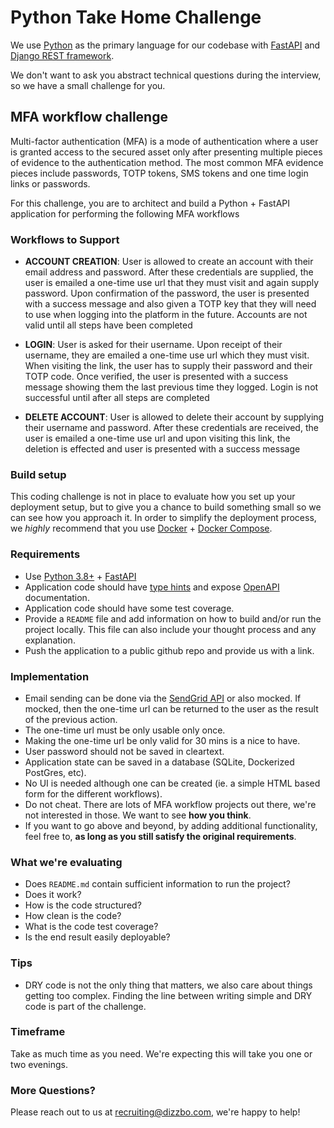 # Python Take Home Challenge

We use [Python](https://www.python.org/) as the primary language for our codebase with [FastAPI](https://fastapi.tiangolo.com/) and [Django REST framework](https://www.django-rest-framework.org/).

We don't want to ask you abstract technical questions during the interview, so we have a small challenge for you.

## MFA workflow challenge

Multi-factor authentication (MFA) is a mode of authentication where a user is granted access to the secured asset only after presenting multiple pieces of evidence to the authentication method. The most common MFA evidence pieces include passwords, TOTP tokens, SMS tokens and one time login links or passwords.

For this challenge, you are to architect and build a Python + FastAPI application for performing the following MFA workflows

### Workflows to Support

* **ACCOUNT CREATION**: User is allowed to create an account with their email address and password. After these credentials are supplied, the user is emailed a one-time use url that they must visit and again supply password. Upon confirmation of the password, the user is presented with a success message and also given a TOTP key that they will need to use when logging into the platform in the future. Accounts are not valid until all steps have been completed

* **LOGIN**: User is asked for their username. Upon receipt of their username, they are emailed a one-time use url which they must visit. When visiting the link, the user has to supply their password and their TOTP code. Once verified, the user is presented with a success message showing them the last previous time they logged. Login is not successful until after all steps are completed

* **DELETE ACCOUNT**: User is allowed to delete their account by supplying their username and password. After these credentials are received, the user is emailed a one-time use url and upon visiting this link, the deletion is effected and user is presented with a success message


### Build setup
This coding challenge is not in place to evaluate how you set up your deployment setup, but to give you a chance to build something small so we can see how you approach it.
In order to simplify the deployment process, we *highly* recommend that you use [Docker](https://www.docker.com) + [Docker Compose](https://docs.docker.com/compose/).


### Requirements
- Use [Python 3.8+](https://www.python.org/) + [FastAPI](https://fastapi.tiangolo.com/)
- Application code should have [type hints](https://docs.python.org/3/library/typing.html) and expose [OpenAPI](https://www.openapis.org/) documentation.
- Application code should have some test coverage.
- Provide a `README` file and add information on how to build and/or run the project locally. This file can also include your thought process and any explanation.
- Push the application to a public github repo and provide us with a link.

### Implementation
- Email sending can be done via the [SendGrid API](https://sendgrid.com/) or also mocked. If mocked, then the one-time url can be returned to the user as the result of the previous action.
- The one-time url must be only usable only once.
- Making the one-time url be only valid for 30 mins is a nice to have.
- User password should not be saved in cleartext.
- Application state can be saved in a database (SQLite, Dockerized PostGres, etc).
- No UI is needed although one can be created (ie. a simple HTML based form for the different workflows).
- Do not cheat. There are lots of MFA workflow projects out there, we're not interested in those. We want to see **how you think**.
- If you want to go above and beyond, by adding additional functionality, feel free to, **as long as you still satisfy the original requirements**.

### What we're evaluating
- Does `README.md` contain sufficient information to run the project?
- Does it work?
- How is the code structured?
- How clean is the code?
- What is the code test coverage?
- Is the end result easily deployable?

### Tips
- DRY code is not the only thing that matters, we also care about things getting too complex. Finding the line between writing simple and DRY code is part of the challenge.

### Timeframe
Take as much time as you need. We're expecting this will take you one or two evenings.

### More Questions?
Please reach out to us at [recruiting@dizzbo.com](mailto:recruiting@dizzbo.com), we're happy to help!
